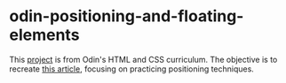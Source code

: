 # odin-positioning-and-floating-elements
This [project](https://www.theodinproject.com/paths/full-stack-ruby-on-rails/courses/html-and-css/lessons/positioning-and-floating-elements) is from Odin's HTML and CSS curriculum. The objective is to recreate [this article](https://www.newscientist.com/article/2286218-ancient-lake-in-marss-gale-crater-may-have-actually-been-a-small-pond/), focusing on practicing positioning techniques.
